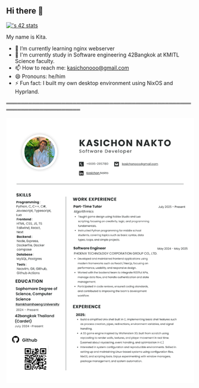 ## Hi there 👋

[![<username>'s 42 stats](https://badge.mediaplus.ma/darkblue/knakto)](https://github.com/oakoudad/badge42)

My name is Kita.

- 🌱 I’m currently learning nginx webserver
- 🏫 I'm currently study in Software engineering 42Bangkok at KMITL Science faculty.
- 📫 How to reach me: kasichonooo@gmail.com
- 😄 Pronouns: he/him
- ⚡ Fun fact: I built my own desktop environment using NixOS and Hyprland.


══════════════════════════════════════════════════════════════════════


  ![Resume](resume.png)
